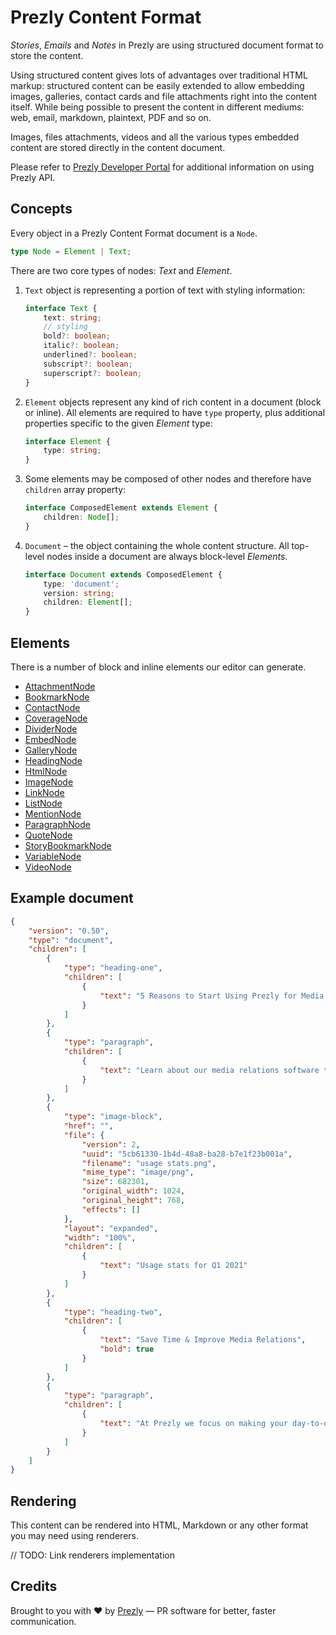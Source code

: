 # Prezly Content Format

_Stories_, _Emails_ and _Notes_ in Prezly are using structured document format to store the content.

Using structured content gives lots of advantages over traditional HTML markup: 
structured content can be easily extended to allow embedding images, galleries, 
contact cards and file attachments right into the content itself.
While being possible to present the content in different mediums: 
web, email, markdown, plaintext, PDF and so on.

Images, files attachments, videos and all the various types embedded content 
are stored directly in the content document.

Please refer to [Prezly Developer Portal][developers] for additional information on using Prezly API.  

## Concepts

Every object in a Prezly Content Format document is a `Node`.

```ts
type Node = Element | Text;
```

There are two core types of nodes: _Text_ and _Element_.

1. `Text` object is representing a portion of text with styling information:

    ```ts
    interface Text {
        text: string;
        // styling
        bold?: boolean;
        italic?: boolean;
        underlined?: boolean;
        subscript?: boolean;
        superscript?: boolean;
    }
    ```

2. `Element` objects represent any kind of rich content in a document (block or inline).
   All elements are required to have `type` property, plus additional properties specific
   to the given *Element* type:

    ```ts
    interface Element {
        type: string;
    }
    ```

3. Some elements may be composed of other nodes and therefore have `children` array property:

    ```ts
    interface ComposedElement extends Element {
        children: Node[];
    }
    ```

4. `Document` – the object containing the whole content structure.
   All top-level nodes inside a document are always block-level *Elements*.

    ```ts
    interface Document extends ComposedElement {
        type: 'document';
        version: string;
        children: Element[];
    }
    ```

## Elements

There is a number of block and inline elements our editor can generate.

- [AttachmentNode](packages/content-format/src/nodes/AttachmentNode.ts)
- [BookmarkNode](packages/content-format/src/nodes/BookmarkNode.ts)
- [ContactNode](packages/content-format/src/nodes/ContactNode.ts)
- [CoverageNode](packages/content-format/src/nodes/CoverageNode.ts)
- [DividerNode](packages/content-format/src/nodes/DividerNode.ts)
- [EmbedNode](packages/content-format/src/nodes/EmbedNode.ts)
- [GalleryNode](packages/content-format/src/nodes/GalleryNode.ts)
- [HeadingNode](packages/content-format/src/nodes/HeadingNode.ts)
- [HtmlNode](packages/content-format/src/nodes/HtmlNode.ts)
- [ImageNode](packages/content-format/src/nodes/ImageNode.ts)
- [LinkNode](packages/content-format/src/nodes/LinkNode.ts)
- [ListNode](packages/content-format/src/nodes/ListNode.ts)
- [MentionNode](packages/content-format/src/nodes/MentionNode.ts)
- [ParagraphNode](packages/content-format/src/nodes/ParagraphNode.ts)
- [QuoteNode](packages/content-format/src/nodes/QuoteNode.ts)
- [StoryBookmarkNode](packages/content-format/src/nodes/StoryBookmarkNode.ts)
- [VariableNode](packages/content-format/src/nodes/VariableNode.ts)
- [VideoNode](packages/content-format/src/nodes/VideoNode.ts)

## Example document

```json
{
    "version": "0.50",
    "type": "document",
    "children": [
        {
            "type": "heading-one",
            "children": [
                {
                    "text": "5 Reasons to Start Using Prezly for Media Relations"
                }
            ]
        },
        {
            "type": "paragraph",
            "children": [
                {
                    "text": "Learn about our media relations software that helps manage media contacts, create online newsrooms, develop visual press releases and much more."
                }
            ]
        },
        {
            "type": "image-block",
            "href": "",
            "file": {
                "version": 2,
                "uuid": "5cb61330-1b4d-48a8-ba28-b7e1f23b001a",
                "filename": "usage stats.png",
                "mime_type": "image/png",
                "size": 682301,
                "original_width": 1024,
                "original_height": 768,
                "effects": []
            },
            "layout": "expanded",
            "width": "100%",
            "children": [
                {
                    "text": "Usage stats for Q1 2021"
                }
            ]
        },
        {
            "type": "heading-two",
            "children": [
                {
                    "text": "Save Time & Improve Media Relations",
                    "bold": true
                }
            ]
        },
        {
            "type": "paragraph",
            "children": [
                {
                    "text": "At Prezly we focus on making your day-to-day work more fluid, saving you time, all while helping you improve your media relations."
                }
            ]
        }
    ]
}
```

## Rendering

This content can be rendered into HTML, Markdown or any other format you may need using renderers.

// TODO: Link renderers implementation


[developers]: https://developers.prezly.com/?utm_medium=web&utm_source=github&utm_campaign=@prezly/content-format-js

## Credits

Brought to you with :heart: by [Prezly](https://www.prezly.com/?utm_source=github&utm_campaign=prezly/content-format-js) &mdash; PR software for better, faster communication.
